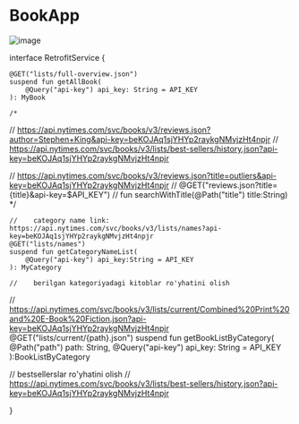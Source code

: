 # BookApp
![image](https://user-images.githubusercontent.com/70679108/161371869-58ac6297-6e0d-49ef-9c2a-85561906ff10.png)


interface RetrofitService {

    @GET("lists/full-overview.json")
    suspend fun getAllBook(
        @Query("api-key") api_key: String = API_KEY
    ): MyBook

    /*
//    https://api.nytimes.com/svc/books/v3/reviews.json?author=Stephen+King&api-key=beKOJAq1sjYHYp2raykgNMvjzHt4npjr
//    https://api.nytimes.com/svc/books/v3/lists/best-sellers/history.json?api-key=beKOJAq1sjYHYp2raykgNMvjzHt4npjr

//    https://api.nytimes.com/svc/books/v3/reviews.json?title=outliers&api-key=beKOJAq1sjYHYp2raykgNMvjzHt4npjr
//    @GET("reviews.json?title={title}&api-key=$API_KEY")
//    fun searchWithTitle(@Path("title") title:String)
     */

    //    category name link: https://api.nytimes.com/svc/books/v3/lists/names?api-key=beKOJAq1sjYHYp2raykgNMvjzHt4npjr
    @GET("lists/names")
    suspend fun getCategoryNameList(
        @Query("api-key") api_key:String = API_KEY
    ): MyCategory

    //    berilgan kategoriyadagi kitoblar ro'yhatini olish
//    https://api.nytimes.com/svc/books/v3/lists/current/Combined%20Print%20and%20E-Book%20Fiction.json?api-key=beKOJAq1sjYHYp2raykgNMvjzHt4npjr
    @GET("lists/current/{path}.json")
    suspend fun getBookListByCategory(
        @Path("path") path: String,
        @Query("api-key") api_key: String = API_KEY
    ):BookListByCategory

//    bestsellerslar ro'yhatini olish
//    https://api.nytimes.com/svc/books/v3/lists/best-sellers/history.json?api-key=beKOJAq1sjYHYp2raykgNMvjzHt4npjr

}
